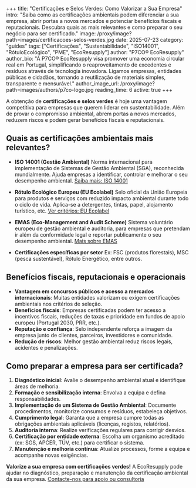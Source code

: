 +++
title: "Certificações e Selos Verdes: Como Valorizar a Sua Empresa"
intro: "Saiba como as certificações ambientais podem diferenciar a sua empresa, abrir portas a novos mercados e potenciar benefícios fiscais e reputacionais. Descubra quais as mais relevantes e como preparar o seu negócio para ser certificado."
image: /proxy/image?path=images/certificacoes-selos-verdes.jpg
date: 2025-07-23
category: "guides"
tags: ["Certificações", "Sustentabilidade", "ISO14001", "RótuloEcológico", "PME", "EcoResupply"]
author: "P7CO® EcoResupply"
author_bio: "A P7CO® EcoResupply visa promover uma economia circular real em Portugal, simplificando o reaproveitamento de excedentes e resíduos através de tecnologia inovadora. Ligamos empresas, entidades públicas e cidadãos, tornando a reutilização de materiais simples, transparente e mensurável."
author_image_url: /proxy/image?path=images/authors/p7co-logo.jpg
reading_time: 6
active: true
+++


A obtenção de **certificações e selos verdes** é hoje uma vantagem competitiva para empresas que querem liderar em sustentabilidade. Além de provar o compromisso ambiental, abrem portas a novos mercados, reduzem riscos e podem gerar benefícios fiscais e reputacionais.

## Quais as certificações ambientais mais relevantes?

* **ISO 14001 (Gestão Ambiental)**
  Norma internacional para implementação de Sistemas de Gestão Ambiental (SGA), reconhecida mundialmente. Ajuda empresas a identificar, controlar e melhorar o seu desempenho ambiental.
  [Saiba mais: ISO 14001](https://www.iso.org/about)

* **Rótulo Ecológico Europeu (EU Ecolabel)**
  Selo oficial da União Europeia para produtos e serviços com reduzido impacto ambiental durante todo o ciclo de vida. Aplica-se a detergentes, tintas, papel, alojamento turístico, etc.
  [Ver critérios: EU Ecolabel](https://environment.ec.europa.eu/topics/circular-economy/eu-ecolabel_en)

* **EMAS (Eco-Management and Audit Scheme)**
  Sistema voluntário europeu de gestão ambiental e auditoria, para empresas que pretendam ir além da conformidade legal e reportar publicamente o seu desempenho ambiental.
  [Mais sobre EMAS](https://ec.europa.eu/environment/emas/index_en.htm)

* **Certificações específicas por setor**
  Ex: FSC (produtos florestais), MSC (pesca sustentável), Rótulo Energético, entre outros.

## Benefícios fiscais, reputacionais e operacionais

* **Vantagem em concursos públicos e acesso a mercados internacionais**: Muitas entidades valorizam ou exigem certificações ambientais nos critérios de seleção.
* **Benefícios fiscais**: Empresas certificadas podem ter acesso a incentivos fiscais, reduções de taxas e prioridade em fundos de apoio europeu (Portugal 2030, PRR, etc.).
* **Reputação e confiança**: Selo independente reforça a imagem da empresa junto de clientes, parceiros, investidores e comunidade.
* **Redução de riscos**: Melhor gestão ambiental reduz riscos legais, acidentes e penalizações.

## Como preparar a empresa para ser certificada?

1. **Diagnóstico inicial**: Avalie o desempenho ambiental atual e identifique áreas de melhoria.
2. **Formação e sensibilização interna**: Envolva a equipa e defina responsabilidades.
3. **Implementação de um Sistema de Gestão Ambiental**: Documente procedimentos, monitorize consumos e resíduos, estabeleça objetivos.
4. **Cumprimento legal**: Garanta que a empresa cumpre todas as obrigações ambientais aplicáveis (licenças, registos, relatórios).
5. **Auditoria interna**: Realize verificações regulares para corrigir desvios.
6. **Certificação por entidade externa**: Escolha um organismo acreditado (ex: SGS, APCER, TÜV, etc.) para certificar o sistema.
7. **Manutenção e melhoria contínua**: Atualize processos, forme a equipa e acompanhe novas exigências.

**Valorize a sua empresa com certificações verdes!**
A EcoResupply pode ajudar no diagnóstico, preparação e manutenção da certificação ambiental da sua empresa.
[Contacte-nos para apoio ou consultoria](https://p7co.org/Home/Contact)
